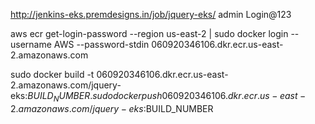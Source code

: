 http://jenkins-eks.premdesigns.in/job/jquery-eks/
admin
Login@123

aws ecr get-login-password --region us-east-2 | sudo docker login --username AWS --password-stdin 060920346106.dkr.ecr.us-east-2.amazonaws.com

sudo docker build -t 060920346106.dkr.ecr.us-east-2.amazonaws.com/jquery-eks:$BUILD_NUMBER .
sudo docker push 060920346106.dkr.ecr.us-east-2.amazonaws.com/jquery-eks:$BUILD_NUMBER 